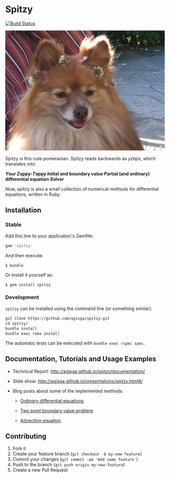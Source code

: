 # Spitzy

[![Build Status](https://travis-ci.org/agisga/mixed_models.svg?branch=master)](https://travis-ci.org/agisga/mixed_models)

![Spitzy](spitzy.jpg?raw=true "Optional Title")

Spitzy is this cute pomeranian.
Spitzy reads backwards as *yztips*, which translates into:

***Y*our *Z*appy-*T*appy *I*nitial and boundary value *P*artial (and ordinary) differential equation *S*olver**

Now, spitzy is also a small collection of numerical methods for differential equations, written in Ruby.

## Installation

### Stable

Add this line to your application's Gemfile:

```ruby
gem 'spitzy'
```

And then execute:

    $ bundle

Or install it yourself as:

    $ gem install spitzy

### Development

`spitzy` can be installed using the command line (or something similar):

```
git clone https://github.com/agisga/spitzy.git
cd spitzy/
bundle install
bundle exec rake install
```

The automatic tests can be executed with `bundle exec rspec spec`.

## Documentation, Tutorials and Usage Examples

* Technical Report: <http://agisga.github.io/spitzy/documentation/>

* Slide show: <http://agisga.github.io/presentations/spitzy.html#/>

* Blog posts about some of the implemented methods:

  - [Ordinary differential equations](http://agisga.github.io/ODE/)

  - [Two point boundary value problem](http://agisga.github.io/BVP/)

  - [Advection equation](http://agisga.github.io/Advection-Equation/)

## Contributing

1. Fork it
2. Create your feature branch (`git checkout -b my-new-feature`)
3. Commit your changes (`git commit -am 'Add some feature'`)
4. Push to the branch (`git push origin my-new-feature`)
5. Create a new Pull Request
